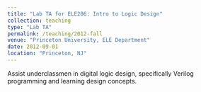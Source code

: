 ```yaml
---
title: "Lab TA for ELE206: Intro to Logic Design"
collection: teaching
type: "Lab TA"
permalink: /teaching/2012-fall
venue: "Princeton University, ELE Department"
date: 2012-09-01
location: "Princeton, NJ"
---
```


Assist underclassmen in digital logic design, specifically Verilog programming and learning design concepts.

